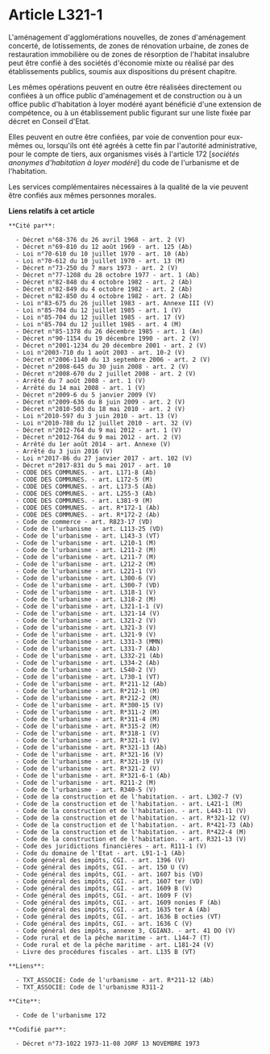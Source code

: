 # Article L321-1

L'aménagement d'agglomérations nouvelles, de zones d'aménagement concerté, de lotissements, de zones de rénovation urbaine,
de zones de restauration immobilière ou de zones de résorption de l'habitat insalubre peut être confié à des sociétés
d'économie mixte ou réalisé par des établissements publics, soumis aux dispositions du présent chapitre.

Les mêmes opérations peuvent en outre être réalisées directement ou confiées à un office public d'aménagement et de
construction ou à un office public d'habitation à loyer modéré ayant bénéficié d'une extension de compétence, ou à un
établissement public figurant sur une liste fixée par décret en Conseil d'Etat.

Elles peuvent en outre être confiées, par voie de convention pour eux-mêmes ou, lorsqu'ils ont été agréés à cette fin par
l'autorité administrative, pour le compte de tiers, aux organismes visés à l'article 172 [*sociétés anonymes d'habitation à
loyer modéré*] du code de l'urbanisme et de l'habitation.

Les services complémentaires nécessaires à la qualité de la vie peuvent être confiés aux mêmes personnes morales.

**Liens relatifs à cet article**

	**Cité par**:

	  - Décret n°68-376 du 26 avril 1968 - art. 2 (V)
	  - Décret n°69-810 du 12 août 1969 - art. 125 (Ab)
	  - Loi n°70-610 du 10 juillet 1970 - art. 10 (Ab)
	  - Loi n°70-612 du 10 juillet 1970 - art. 13 (M)
	  - Décret n°73-250 du 7 mars 1973 - art. 2 (V)
	  - Décret n°77-1208 du 28 octobre 1977 - art. 1 (Ab)
	  - Décret n°82-848 du 4 octobre 1982 - art. 2 (Ab)
	  - Décret n°82-849 du 4 octobre 1982 - art. 2 (Ab)
	  - Décret n°82-850 du 4 octobre 1982 - art. 2 (Ab)
	  - Loi n°83-675 du 26 juillet 1983 - art. Annexe III (V)
	  - Loi n°85-704 du 12 juillet 1985 - art. 1 (V)
	  - Loi n°85-704 du 12 juillet 1985 - art. 17 (V)
	  - Loi n°85-704 du 12 juillet 1985 - art. 4 (M)
	  - Décret n°85-1378 du 26 décembre 1985 - art. 1 (An)
	  - Décret n°90-1154 du 19 décembre 1990 - art. 2 (V)
	  - Décret n°2001-1234 du 20 décembre 2001 - art. 2 (V)
	  - Loi n°2003-710 du 1 août 2003 - art. 10-2 (V)
	  - Décret n°2006-1140 du 13 septembre 2006 - art. 2 (V)
	  - Décret n°2008-645 du 30 juin 2008 - art. 2 (V)
	  - Décret n°2008-670 du 2 juillet 2008 - art. 2 (V)
	  - Arrêté du 7 août 2008 - art. 1 (V)
	  - Arrêté du 14 mai 2008 - art. 1 (V)
	  - Décret n°2009-6 du 5 janvier 2009 (V)
	  - Décret n°2009-636 du 8 juin 2009 - art. 2 (V)
	  - Décret n°2010-503 du 18 mai 2010 - art. 2 (V)
	  - Loi n°2010-597 du 3 juin 2010 - art. 13 (V)
	  - Loi n°2010-788 du 12 juillet 2010 - art. 32 (V)
	  - Décret n°2012-764 du 9 mai 2012 - art. 1 (V)
	  - Décret n°2012-764 du 9 mai 2012 - art. 2 (V)
	  - Arrêté du 1er août 2014 - art. Annexe (V)
	  - Arrêté du 3 juin 2016 (V)
	  - Loi n°2017-86 du 27 janvier 2017 - art. 102 (V)
	  - Décret n°2017-831 du 5 mai 2017 - art. 10
	  - CODE DES COMMUNES. - art. L171-8 (Ab)
	  - CODE DES COMMUNES. - art. L172-5 (M)
	  - CODE DES COMMUNES. - art. L173-5 (Ab)
	  - CODE DES COMMUNES. - art. L255-3 (Ab)
	  - CODE DES COMMUNES. - art. L381-9 (M)
	  - CODE DES COMMUNES. - art. R*172-1 (Ab)
	  - CODE DES COMMUNES. - art. R*172-2 (Ab)
	  - Code de commerce - art. R823-17 (VD)
	  - Code de l'urbanisme - art. L113-25 (VD)
	  - Code de l'urbanisme - art. L143-3 (VT)
	  - Code de l'urbanisme - art. L210-1 (M)
	  - Code de l'urbanisme - art. L211-2 (M)
	  - Code de l'urbanisme - art. L211-7 (M)
	  - Code de l'urbanisme - art. L212-2 (M)
	  - Code de l'urbanisme - art. L221-1 (V)
	  - Code de l'urbanisme - art. L300-6 (V)
	  - Code de l'urbanisme - art. L300-7 (VD)
	  - Code de l'urbanisme - art. L318-1 (V)
	  - Code de l'urbanisme - art. L318-2 (M)
	  - Code de l'urbanisme - art. L321-1-1 (V)
	  - Code de l'urbanisme - art. L321-14 (V)
	  - Code de l'urbanisme - art. L321-2 (V)
	  - Code de l'urbanisme - art. L321-3 (V)
	  - Code de l'urbanisme - art. L321-9 (V)
	  - Code de l'urbanisme - art. L331-3 (MMN)
	  - Code de l'urbanisme - art. L331-7 (Ab)
	  - Code de l'urbanisme - art. L332-21 (Ab)
	  - Code de l'urbanisme - art. L334-2 (Ab)
	  - Code de l'urbanisme - art. L540-2 (V)
	  - Code de l'urbanisme - art. L730-1 (VT)
	  - Code de l'urbanisme - art. R*211-12 (Ab)
	  - Code de l'urbanisme - art. R*212-1 (M)
	  - Code de l'urbanisme - art. R*212-2 (M)
	  - Code de l'urbanisme - art. R*300-15 (V)
	  - Code de l'urbanisme - art. R*311-2 (M)
	  - Code de l'urbanisme - art. R*311-4 (M)
	  - Code de l'urbanisme - art. R*315-2 (M)
	  - Code de l'urbanisme - art. R*318-1 (V)
	  - Code de l'urbanisme - art. R*321-1 (V)
	  - Code de l'urbanisme - art. R*321-13 (Ab)
	  - Code de l'urbanisme - art. R*321-16 (V)
	  - Code de l'urbanisme - art. R*321-19 (V)
	  - Code de l'urbanisme - art. R*321-2 (V)
	  - Code de l'urbanisme - art. R*321-6-1 (Ab)
	  - Code de l'urbanisme - art. R211-2 (M)
	  - Code de l'urbanisme - art. R340-5 (V)
	  - Code de la construction et de l'habitation. - art. L302-7 (V)
	  - Code de la construction et de l'habitation. - art. L421-1 (M)
	  - Code de la construction et de l'habitation. - art. L443-11 (V)
	  - Code de la construction et de l'habitation. - art. R*321-12 (V)
	  - Code de la construction et de l'habitation. - art. R*421-73 (Ab)
	  - Code de la construction et de l'habitation. - art. R*422-4 (M)
	  - Code de la construction et de l'habitation. - art. R321-13 (V)
	  - Code des juridictions financières - art. R111-1 (V)
	  - Code du domaine de l'Etat - art. L91-1-1 (Ab)
	  - Code général des impôts, CGI. - art. 1396 (V)
	  - Code général des impôts, CGI. - art. 150 U (V)
	  - Code général des impôts, CGI. - art. 1607 bis (VD)
	  - Code général des impôts, CGI. - art. 1607 ter (VD)
	  - Code général des impôts, CGI. - art. 1609 B (V)
	  - Code général des impôts, CGI. - art. 1609 F (V)
	  - Code général des impôts, CGI. - art. 1609 nonies F (Ab)
	  - Code général des impôts, CGI. - art. 1635 ter A (Ab)
	  - Code général des impôts, CGI. - art. 1636 B octies (VT)
	  - Code général des impôts, CGI. - art. 1636 C (V)
	  - Code général des impôts, annexe 3, CGIAN3. - art. 41 DO (V)
	  - Code rural et de la pêche maritime - art. L144-7 (T)
	  - Code rural et de la pêche maritime - art. L181-24 (V)
	  - Livre des procédures fiscales - art. L135 B (VT)

	**Liens**:

	  - TXT_ASSOCIE: Code de l'urbanisme - art. R*211-12 (Ab)
	  - TXT_ASSOCIE: Code de l'urbanisme R311-2

	**Cite**:

	  - Code de l'urbanisme 172

	**Codifié par**:

	  - Décret n°73-1022 1973-11-08 JORF 13 NOVEMBRE 1973
